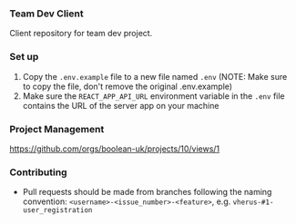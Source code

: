 ### Team Dev Client

Client repository for team dev project.

### Set up

1. Copy the `.env.example` file to a new file named `.env` (NOTE: Make sure to copy the file, don't remove the original .env.example)
2. Make sure the `REACT_APP_API_URL` environment variable in the `.env` file contains the URL of the server app on your machine

### Project Management

https://github.com/orgs/boolean-uk/projects/10/views/1

### Contributing

- Pull requests should be made from branches following the naming convention: `<username>-<issue_number>-<feature>`, e.g. `vherus-#1-user_registration`
